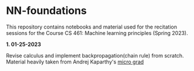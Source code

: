 # NN-foundations

This repository contains notebooks and material used for the recitation sessions for the Course CS 461: Machine learning principles (Spring 2023).

**1. 01-25-2023**

Revise calculus and implement backpropagation(chain rule) from scratch. Material heavily taken from Andrej Kaparthy's [micro grad](https://github.com/karpathy/micrograd)
